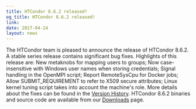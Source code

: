 ```yaml
---
title: HTCondor 8.6.2 released!
og_title: HTCondor 8.6.2 released!
link: 
date: 2017-04-24
layout: news
---
```


The HTCondor team is pleased to announce the release of HTCondor 8.6.2. A stable series release contains significant bug fixes.  Highlights of this release are: New metaknobs for mapping users to groups; Now case-insensitive with Windows user names when storing credentials; Signal handling in the OpenMPI script; Report RemoteSysCpu for Docker jobs; Allow SUBMIT_REQUIREMENT to refer to X509 secure attributes; Linux kernel tuning script takes into account the machine's role.  More details about the fixes can be found in the <a href="manual/v8.6.2/10_3Stable_Release.html">Version History</a>.  HTCondor 8.6.2 binaries and source code are available from our <a href="downloads/">Downloads</a> page. 
